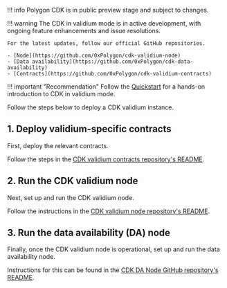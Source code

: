 !!! info 
    Polygon CDK is in public preview stage and subject to changes.


!!! warning
    The CDK in validium mode is in active development, with ongoing feature enhancements and issue resolutions. 
    
    For the latest updates, follow our official GitHub repositories.

    - [Node](https://github.com/0xPolygon/cdk-validium-node)
    - [Data availability](https://github.com/0xPolygon/cdk-data-availability)
    - [Contracts](https://github.com/0xPolygon/cdk-validium-contracts)


!!! important "Recommendation"
    Follow the [Quickstart](quickstart.md) for a hands-on introduction to CDK in validium mode.

Follow the steps below to deploy a CDK validium instance.

## 1. Deploy validium-specific contracts

First, deploy the relevant contracts.

Follow the steps in the [CDK validium contracts repository's README</ins>](https://github.com/0xPolygon/cdk-validium-contracts).

## 2. Run the CDK validium node

Next, set up and run the CDK validium node. 

Follow the instructions in the [CDK validium node repository's README](https://github.com/0xPolygon/cdk-validium-node).

## 3. Run the data availability (DA) node

Finally, once the CDK validium node is operational, set up and run the data availability node. 

Instructions for this can be found in the [<ins>CDK DA Node GitHub repository's README</ins>](https://github.com/0xPolygon/cdk-data-availability).